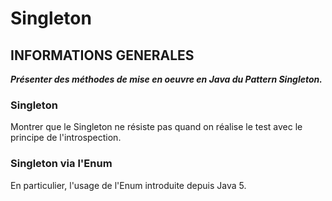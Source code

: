 # Singleton

## INFORMATIONS GENERALES
***Présenter des méthodes de mise en oeuvre en Java du Pattern Singleton.***

### Singleton
Montrer que le Singleton ne résiste pas quand on réalise le test avec le principe de l'introspection.

### Singleton via l'Enum
En particulier, l'usage de l'Enum introduite depuis Java 5.
